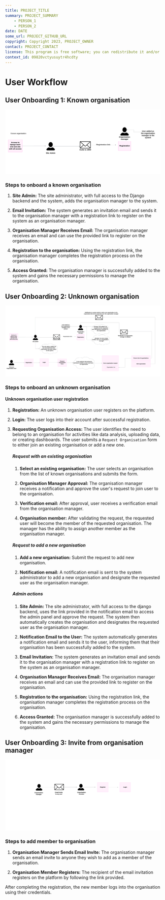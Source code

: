 ```yaml
---
title: PROJECT_TITLE
summary: PROJECT_SUMMARY
    - PERSON_1
    - PERSON_2
date: DATE
some_url: PROJECT_GITHUB_URL
copyright: Copyright 2023, PROJECT_OWNER
contact: PROJECT_CONTACT
license: This program is free software; you can redistribute it and/or modify it under the terms of the GNU Affero General Public License as published by the Free Software Foundation; either version 3 of the License, or (at your option) any later version.
context_id: 09820vctyusuytr4hcdty
---
```


# User Workflow

## User Onboarding 1: Known organisation

[![User Onboarding 1](./img/user-workflow-img-1.png)](./img/user-workflow-img-1.png)

### Steps to onboard a known organisation

1. **Site Admin:** The site administrator, with full access to the Django backend and the system, adds the organisation manager to the system.

2. **Email Invitation:** The system generates an invitation email and sends it to the organisation manager with a registration link to register on the system as an organisation manager.

3. **Organisation Manager Receives Email:** The organisation manager receives an email and can use the provided link to register on the organisation.

4. **Registration to the organisation:** Using the registration link, the organisation manager completes the registration process on the organisation.

5. **Access Granted:** The organisation manager is successfully added to the system and gains the necessary permissions to manage the organisation.

## User Onboarding 2: Unknown organisation

[![User Onboarding 2](./img/user-workflow-img-2.png)](./img/user-workflow-img-2.png)

### Steps to onboard an unknown organisation

#### Unknown organisation user registration 

1. **Registration:** An unknown organisation user registers on the platform.

2. **Login:** The user logs into their account after successful registration.

3. **Requesting Organisation Access:** The user identifies the need to belong to an organisation for activities like data analysis, uploading data, or creating dashboards. The user submits a `Request Organisation` form to either join an existing organisation or add a new one.

    ##### Request with an existing organisation 

    1. **Select an existing organisation:** The user selects an organisation from the list of known organisations and submits the form.

    2. **Organisation Manager Approval:** The organisation manager receives a notification and approve the user's request to join user to the organisation.

    2. **Verification email:** After approval, user receives a verification email from the organisation manager.

    3. **Organisation member:** After validating the request, the requested user will become the member of the requested organisation. The manager has the ability to assign another member as the organisation manager.

    ##### Request to add a new organisation 

    1. **Add a new organisation:** Submit the request to add new organisation.

    2. **Notification email:** A notification email is sent to the system administrator to add a new organisation and designate the requested user as the organisation manager.

    ##### Admin actions

    1. **Site Admin:** The site administrator, with full access to the django backend, uses the link provided in the notification email to access the admin panel and approve the request. The system then automatically creates the organisation and designates the requested user as the organisation manager.

    2. **Notification Email to the User:** The system automatically generates a notification email and sends it to the user, informing them that their organisation has been successfully added to the system.

    3. **Email Invitation:** The system generates an invitation email and sends it to the organisation manager with a registration link to register on the system as an organisation manager.

    4. **Organisation Manager Receives Email:** The organisation manager receives an email and can use the provided link to register on the organisation.

    5. **Registration to the organisation:** Using the registration link, the organisation manager completes the registration process on the organisation.

    6. **Access Granted:** The organisation manager is successfully added to the system and gains the necessary permissions to manage the organisation.

## User Onboarding 3: Invite from organisation manager

[![User Onboarding 3](./img/user-workflow-img-3.png)](./img/user-workflow-img-3.png)

### Steps to add member to organisation

1. **Organisation Manager Sends Email Invite:** The organisation manager sends an email invite to anyone they wish to add as a member of the organisation.

2. **Organisation Member Registers:** The recipient of the email invitation registers on the platform by following the link provided.

After completing the registration, the new member logs into the organisation using their credentials.
